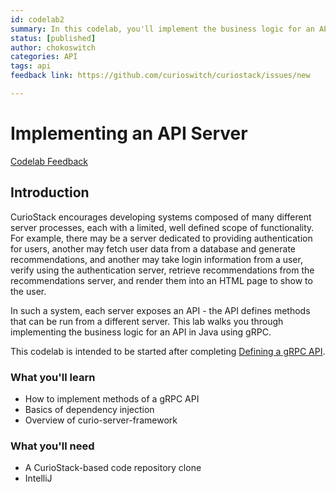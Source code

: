 ```yaml
---
id: codelab2
summary: In this codelab, you'll implement the business logic for an API server, which defines its methods as a gRPC service.
status: [published]
author: chokoswitch
categories: API
tags: api
feedback link: https://github.com/curioswitch/curiostack/issues/new

---
```


# Implementing an API Server

[Codelab Feedback](https://github.com/curioswitch/curiostack/issues/new)


## Introduction

CurioStack encourages developing systems composed of many different server processes, each with a limited, well defined scope of functionality. For example, there may be a server dedicated to providing authentication for users, another may fetch user data from a database and generate recommendations, and another may take login information from a user, verify using the authentication server, retrieve recommendations from the recommendations server, and render them into an HTML page to show to the user.

In such a system, each server exposes an API - the API defines methods that can be run from a different server. This lab walks you through implementing the business logic for an API in Java using gRPC.

This codelab is intended to be started after completing [Defining a gRPC API](../defining-a-grpc-api).

### **What you'll learn**

* How to implement methods of a gRPC API
* Basics of dependency injection
* Overview of curio-server-framework

### **What you'll need**

* A CurioStack-based code repository clone
* IntelliJ
